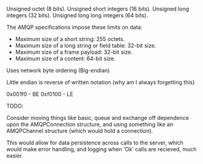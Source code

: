 
Unsigned octet (8 bits).
Unsigned short integers (16 bits).
Unsigned long integers (32 bits).
Unsigned long long integers (64 bits).

The AMQP specifications impose these limits on data:
* Maximum size of a short string: 255 octets.
* Maximum size of a long string or field table: 32-bit size.
* Maximum size of a frame payload: 32-bit size.
* Maximum size of a content: 64-bit size.


Uses network byte ordering (Big-endian)

Little endian is reverse of written notation (why am I always forgetting this)

0x001f0 - BE
0xf0100 - LE


TODO:

Consider moving things like basic, queue and exchange off dependence upon the
AMQPConnection structure, and using something like an AMQPChannel structure (which 
would hold a connection).

This would allow for data persistence across calls to the server, which would make
error handling, and logging when 'Ok' calls are recieved, much easier.